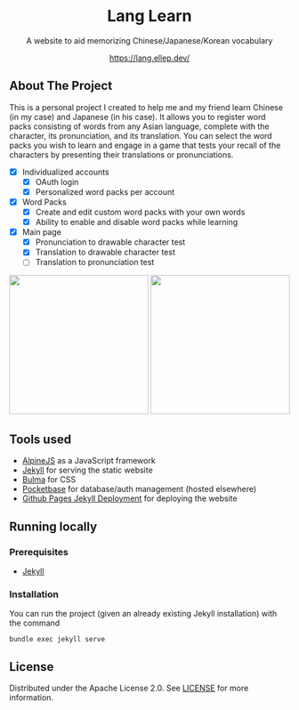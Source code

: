 
<br/>
<p align="center">
  <h1 align="center">Lang Learn</h1>

  <p align="center">
    A website to aid memorizing Chinese/Japanese/Korean vocabulary
  </p>

  <p align="center">
    <a href="https://lang.ellep.dev/">https://lang.ellep.dev/</a>
  </p>
</p>

## About The Project

This is a personal project I created to help me and my friend learn Chinese (in my case) and Japanese (in his case). It allows you to register word packs consisting of words from any Asian language, complete with the character,
its pronunciation, and its translation. You can select the word packs you wish to learn and engage in a game that tests
your recall of the characters by presenting their translations or pronunciations.

 - [x] Individualized accounts
   - [x] OAuth login
   - [x] Personalized word packs per account
 - [x] Word Packs
   - [x] Create and edit custom word packs with your own words
   - [x] Ability to enable and disable word packs while learning
 - [x] Main page
   - [x] Pronunciation to drawable character test
   - [x] Translation to drawable character test
   - [ ] Translation to pronunciation test 

<p align="center">
  <img src="https://github.com/lucaspellegrinelli/lang-learn/assets/19651296/08ee1ed2-ee54-480c-a03d-5c59dcbf7098" width="250px"/>
  <img src="https://github.com/lucaspellegrinelli/lang-learn/assets/19651296/74c8bb8e-b918-47ef-ae55-5c2a3feac365" width="250px"/>
</p>

## Tools used

 - [AlpineJS](https://alpinejs.dev/) as a JavaScript framework
 - [Jekyll](https://jekyllrb.com/) for serving the static website
 - [Bulma](https://bulma.io/) for CSS
 - [Pocketbase](https://pocketbase.io/) for database/auth management (hosted elsewhere)
 - [Github Pages Jekyll Deployment](https://docs.github.com/en/pages/setting-up-a-github-pages-site-with-jekyll/creating-a-github-pages-site-with-jekyll) for deploying the website

## Running locally

### Prerequisites

* [Jekyll](https://jekyllrb.com/)

### Installation

You can run the project (given an already existing Jekyll installation) with the command

```bundle exec jekyll serve```

## License

Distributed under the Apache License 2.0. See [LICENSE](https://github.com/lucaspellegrinelli/lang-learn/blob/main/LICENSE) for more information.
